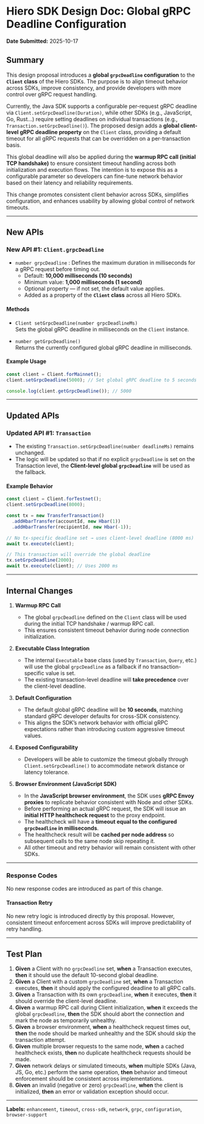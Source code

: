 # Hiero SDK Design Doc: Global gRPC Deadline Configuration

**Date Submitted:** 2025-10-17

## Summary

This design proposal introduces a **global `grpcDeadline` configuration** to the **`Client` class** of the Hiero SDKs. The purpose is to align timeout behavior across SDKs, improve consistency, and provide developers with more control over gRPC request handling.

Currently, the Java SDK supports a configurable per-request gRPC deadline via `Client.setGrpcDeadline(Duration)`, while other SDKs (e.g., JavaScript, Go, Rust...) require setting deadlines on individual transactions (e.g., `Transaction.setGrpcDeadline()`). The proposed design adds a **global client-level gRPC deadline property** on the `Client` class, providing a default timeout for all gRPC requests that can be overridden on a per-transaction basis.

This global deadline will also be applied during the **warmup RPC call (initial TCP handshake)** to ensure consistent timeout handling across both initialization and execution flows. The intention is to expose this as a configurable parameter so developers can fine-tune network behavior based on their latency and reliability requirements.

This change promotes consistent client behavior across SDKs, simplifies configuration, and enhances usability by allowing global control of network timeouts.

---

## New APIs

### New API #1: `Client.grpcDeadline`

- `number grpcDeadline` : Defines the maximum duration in milliseconds for a gRPC request before timing out.
  - Default: **10,000 milliseconds (10 seconds)**
  - Minimum value: **1,000 milliseconds (1 second)**
  - Optional property — if not set, the default value applies.
  - Added as a property of the **`Client` class** across all Hiero SDKs.

#### Methods

- `Client setGrpcDeadline(number grpcDeadlineMs)`  
  Sets the global gRPC deadline in milliseconds on the `Client` instance.

- `number getGrpcDeadline()`  
  Returns the currently configured global gRPC deadline in milliseconds.

#### Example Usage

```ts
const client = Client.forMainnet();
client.setGrpcDeadline(5000); // Set global gRPC deadline to 5 seconds

console.log(client.getGrpcDeadline()); // 5000
```

---

## Updated APIs

### Updated API #1: `Transaction`

- The existing `Transaction.setGrpcDeadline(number deadlineMs)` remains unchanged.
- The logic will be updated so that if no explicit `grpcDeadline` is set on the Transaction level, the **Client-level global `grpcDeadline`** will be used as the fallback.

#### Example Behavior

```ts
const client = Client.forTestnet();
client.setGrpcDeadline(8000);

const tx = new TransferTransaction()
  .addHbarTransfer(accountId, new Hbar(1))
  .addHbarTransfer(recipientId, new Hbar(-1));

// No tx-specific deadline set → uses client-level deadline (8000 ms)
await tx.execute(client);

// This transaction will override the global deadline
tx.setGrpcDeadline(2000);
await tx.execute(client); // Uses 2000 ms
```

---

## Internal Changes

1. **Warmup RPC Call**

   - The global `grpcDeadline` defined on the `Client` class will be used during the initial TCP handshake / warmup RPC call.
   - This ensures consistent timeout behavior during node connection initialization.

2. **Executable Class Integration**

   - The internal `Executable` base class (used by `Transaction`, `Query`, etc.) will use the global `grpcDeadline` as a fallback if no transaction-specific value is set.
   - The existing transaction-level deadline will **take precedence** over the client-level deadline.

3. **Default Configuration**

   - The default global gRPC deadline will be **10 seconds**, matching standard gRPC developer defaults for cross-SDK consistency.
   - This aligns the SDK’s network behavior with official gRPC expectations rather than introducing custom aggressive timeout values.

4. **Exposed Configurability**

   - Developers will be able to customize the timeout globally through `Client.setGrpcDeadline()` to accommodate network distance or latency tolerance.

5. **Browser Environment (JavaScript SDK)**
   - In the **JavaScript browser environment**, the SDK uses **gRPC Envoy proxies** to replicate behavior consistent with Node and other SDKs.
   - Before performing an actual gRPC request, the SDK will issue an **initial HTTP healthcheck request** to the proxy endpoint.
   - The healthcheck will have a **timeout equal to the configured `grpcDeadline` in milliseconds**.
   - The healthcheck result will be **cached per node address** so subsequent calls to the same node skip repeating it.
   - All other timeout and retry behavior will remain consistent with other SDKs.

---

### Response Codes

No new response codes are introduced as part of this change.

#### Transaction Retry

No new retry logic is introduced directly by this proposal. However, consistent timeout enforcement across SDKs will improve predictability of retry handling.

---

## Test Plan

1. **Given** a Client with no `grpcDeadline` set, **when** a Transaction executes, **then** it should use the default 10-second global deadline.
2. **Given** a Client with a custom `grpcDeadline` set, **when** a Transaction executes, **then** it should apply the configured deadline to all gRPC calls.
3. **Given** a Transaction with its own `grpcDeadline`, **when** it executes, **then** it should override the client-level deadline.
4. **Given** a warmup RPC call during Client initialization, **when** it exceeds the global `grpcDeadline`, **then** the SDK should abort the connection and mark the node as temporarily unhealthy.
5. **Given** a browser environment, **when** a healthcheck request times out, **then** the node should be marked unhealthy and the SDK should skip the transaction attempt.
6. **Given** multiple browser requests to the same node, **when** a cached healthcheck exists, **then** no duplicate healthcheck requests should be made.
7. **Given** network delays or simulated timeouts, **when** multiple SDKs (Java, JS, Go, etc.) perform the same operation, **then** behavior and timeout enforcement should be consistent across implementations.
8. **Given** an invalid (negative or zero) `grpcDeadline`, **when** the client is initialized, **then** an error or validation exception should occur.

---

**Labels:** `enhancement`, `timeout`, `cross-sdk`, `network`, `grpc`, `configuration`, `browser-support`
